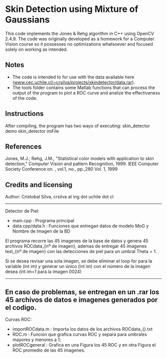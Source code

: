 Skin Detection using Mixture of Gaussians
=========================================
This code implements the Jones & Rehg algorithm in C++ using OpenCV 2.4.9. The code was originally developed as a homework for a Computer Vision course so it possesses no optimizations whatsoever and focused solely on working as intended.

Notes
-----
- The code is intended to for use with the data available here (www.cec.uchile.cl/~crsilva/projects/skindetector/data.rar).
- The tools folder contains some Matlab functions that can process the output of the program to plot a ROC curve and analize the effectiveness of the code.

Instructions
------------
After compiling, the program has two ways of executing:
	skin_detector demo
	skin_detector imFile



References
----------
Jones, M.J.; Rehg, J.M., "Statistical color models with application to skin detection," Computer Vision and pattern Recognition, 1999. IEEE Computer Society Conference on. , vol.1, no., pp.,280 Vol. 1, 1999

Credits and licensing
---------------------
Author: Cristobal Silva, crsilva at ing dot uchile dot cl

----------------------------------------------
Detector de Piel:
- main.cpp : Programa principal
- data.cpp/data.h : Funciones que entregan datos de modelo MoG y Nombre de Imagen de la BD

El programa recorre las 45 imagenes de la base de datos y genera 45 archivos ROCdata_{nº de imagen}, ademas de entregar 45 imagenes test_{nº de imagen} con las detecciones de piel para un umbral Theta = 1.

Si se desea revisar una sola imagen, se debe eliminar el loop for para la variable (int im) y generar un único (int im) con el número de la imagen desea (int im=1 para la imagen 0024)

----------------------------------------------
En  caso de problemas, se entregan en un .rar los 45 archivos de datos e imagenes generados por el codigo.
----------------------------------------------

Curvas ROC:
- importROCdata.m : Importa los datos de los archivos ROCdata_{}.txt
- ROC.m : Funcion que grafica curvas ROC y separa para umbrales mayores y menores a 1;
- plotROCgeneral : Grafica en una Figura los 45 ROC y en otra Figura el ROC promedio de las 45 imagenes.